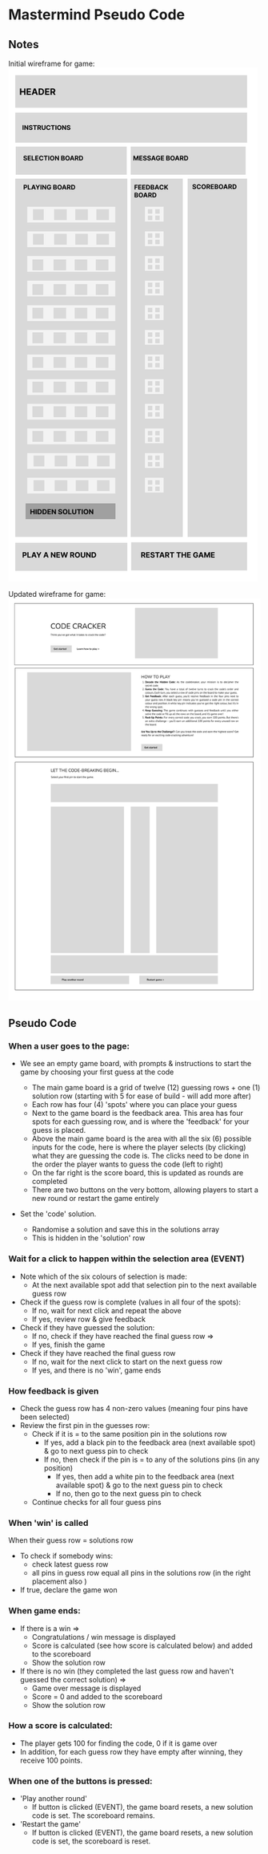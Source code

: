# Mastermind Pseudo Code

## Notes

Initial wireframe for game:
![](./wireframe-initial.png)

Updated wireframe for game:
![](./wireframe-updated.png)

## Pseudo Code

### When a user goes to the page:

-   We see an empty game board, with prompts & instructions to start the game by choosing your first guess at the code

    -   The main game board is a grid of twelve (12) guessing rows + one (1) solution row (starting with 5 for ease of build - will add more after)
    -   Each row has four (4) 'spots' where you can place your guess
    -   Next to the game board is the feedback area. This area has four spots for each guessing row, and is where the 'feedback' for your guess is placed.
    -   Above the main game board is the area with all the six (6) possible inputs for the code, here is where the player selects (by clicking) what they are guessing the code is. The clicks need to be done in the order the player wants to guess the code (left to right)
    -   On the far right is the score board, this is updated as rounds are completed
    -   There are two buttons on the very bottom, allowing players to start a new round or restart the game entirely

-   Set the 'code' solution.
    -   Randomise a solution and save this in the solutions array
    -   This is hidden in the 'solution' row

### Wait for a click to happen within the selection area (EVENT)

-   Note which of the six colours of selection is made:
    -   At the next available spot add that selection pin to the next available guess row
-   Check if the guess row is complete (values in all four of the spots):
    -   If no, wait for next click and repeat the above
    -   If yes, review row & give feedback
-   Check if they have guessed the solution:
    -   If no, check if they have reached the final guess row =>
    -   If yes, finish the game
-   Check if they have reached the final guess row
    -   If no, wait for the next click to start on the next guess row
    -   If yes, and there is no 'win', game ends

### How feedback is given

-   Check the guess row has 4 non-zero values (meaning four pins have been selected)
-   Review the first pin in the guesses row:
    -   Check if it is = to the same position pin in the solutions row
        -   If yes, add a black pin to the feedback area (next available spot) & go to next guess pin to check
        -   If no, then check if the pin is = to any of the solutions pins (in any position)
            -   If yes, then add a white pin to the feedback area (next available spot) & go to the next guess pin to check
            -   If no, then go to the next guess pin to check
    -   Continue checks for all four guess pins

### When 'win' is called

When their guess row = solutions row

-   To check if somebody wins:
    -   check latest guess row
    -   all pins in guess row equal all pins in the solutions row (in the right placement also )
-   If true, declare the game won

### When game ends:

-   If there is a win =>
    -   Congratulations / win message is displayed
    -   Score is calculated (see how score is calculated below) and added to the scoreboard
    -   Show the solution row
-   If there is no win (they completed the last guess row and haven't guessed the correct solution) =>
    -   Game over message is displayed
    -   Score = 0 and added to the scoreboard
    -   Show the solution row

### How a score is calculated:

-   The player gets 100 for finding the code, 0 if it is game over
-   In addition, for each guess row they have empty after winning, they receive 100 points.

### When one of the buttons is pressed:

-   'Play another round'
    -   If button is clicked (EVENT), the game board resets, a new solution code is set. The scoreboard remains.
-   'Restart the game'
    -   If button is clicked (EVENT), the game board resets, a new solution code is set, the scoreboard is reset.
